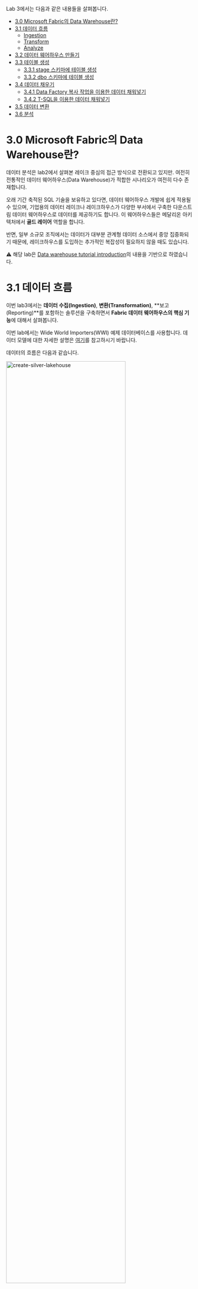 Lab 3에서는 다음과 같은 내용들을 살펴봅니다.

- [3.0 Microsoft Fabric의 Data Warehouse란?](#30-microsoft-fabric의-data-warehouse란)
- [3.1 데이터 흐름](#31-데이터-흐름)
    - [Ingestion](#ingestion)
    - [Transform](#transform)
    - [Analyze](#analyze)
- [3.2 데이터 웨어하우스 만들기](#32-데이터-웨어하우스-만들기)
- [3.3 테이블 생성](#33-테이블-생성)
    - [3.3.1 stage 스키마에 테이블 생성](#331-stage-스키마에-테이블-생성)
    - [3.3.2 dbo 스키마에 테이블 생성](#332-dbo-스키마에-테이블-생성)
- [3.4 데이터 채우기](#34-데이터-채우기)
    - [3.4.1 Data Factory 복사 작업을 이용한 데이터 채워넣기](#341-data-factory-복사-작업을-이용한-데이터-채워넣기)
    - [3.4.2 T-SQL을 이용한 데이터 채워넣기](#342-t-sql을-이용한-데이터-채워넣기)
- [3.5 데이터 변환](#35-데이터-변환)
- [3.6 분석](#36-분석)

# 3.0 Microsoft Fabric의 Data Warehouse란?
데이터 분석은 lab2에서 살펴본 레이크 중심의 접근 방식으로 전환되고 있지만. 여전히 전통적인 데이터 웨어하우스(Data Warehouse)가 적합한 시나리오가 여전히 다수 존재합니다.

오래 기간 축적된 SQL 기술을 보유하고 있다면, 데이터 웨어하우스 개발에 쉽게 적용될 수 있으며,
기업용의 데이터 레이크나 레이크하우스가 다양한 부서에서 구축한 다운스트림 데이터 웨어하우스로 데이터를 제공하기도 합니다. 
이 웨어하우스들은 메달리온 아키텍처에서 **골드 레이어** 역할을 합니다.

반면, 일부 소규모 조직에서는 데이터가 대부분 관계형 데이터 소스에서 중앙 집중화되기 때문에, 레이크하우스를 도입하는 추가적인 복잡성이 필요하지 않을 때도 있습니다.

⚠️ 해당 lab은 [Data warehouse tutorial introduction](https://learn.microsoft.com/en-us/fabric/data-warehouse/tutorial-introduction)의 내용을 기반으로 하였습니다.

# 3.1 데이터 흐름
이번 lab3에서는 **데이터 수집(Ingestion)**, **변환(Transformation)**, **보고(Reporting)**를 포함하는 솔루션을 구축하면서 **Fabric 데이터 웨어하우스의 핵심 기능**에 대해서 살펴봅니다.

이번 lab에서는 Wide World Importers(WWI) 예제 데이터베이스를 사용합니다. 데이터 모델에 대한 자세한 설명은 [여기](../Lab2%20Microosft%20Fabric%20Lakehouse/Lab2%20Microosft%20Fabric%20Lakehouse1.md#22-예제-데이터-개요)를 참고하시기 바랍니다.

데이터의 흐름은 다음과 같습니다.

<img src="./images/onelake-medallion-datawarehouse-architecture-example.png" style="width:80%;" alt="create-silver-lakehouse">

## Ingestion
해당 단계에서는 데이터 원본에 있는 3개의 테이블의 데이터를 가져오기 하게 됩니다. 
- 하나는 Data Factory에서 제공하는 예제 데이터셋을
- 나머지 두 개는 다른 Azure Data Lake Storage(ADLS) 계정에 저장되어 있는 Parquet 파일로부터 데이터셋을 
가져오기 하게 됩니다.

Data Factory copy activity와 T-SQL을 이용하여 데이터를 가져오기 하게 됩니다.

실제 환경에서는 데이터가 다양한 소스에서 공통 데이터 레이크로 들어온 후, T-SQL을 사용하여 웨어하우스로 로드되는 경우가 일반적입니다. 그러나 일부 소규모 솔루션이나 부서별 웨어하우스 솔루션의 경우에는, Data Factory 복사 작업(copy activity)을 이용하여 웨어하우스로 직접 가져오는 경우도 있습니다.

## Transform
데이터 웨어하우스에서 데이터를 변환하는 작업은 변환 시점에 따라서 나눌 수 있습니다.

- 수집 후 : 이미 메달리온 아키텍처의 절차를 통해서 데이터가 정리되어 있다면, 일반적으로 **T-SQL Copy 명령이나 저장 프로시저** 등을 활용하여 추가 데이터 변환을 수행
- 수집 시 : 데이터 레이크가 없이 데이터가 바로 데이터 웨어하우스로 들어오면서 일부 변환이 필요한 경우에는 **Dataflow Gen2**를 이용하여 데이터 변환을 수행

## Analyze
Lab3에서도 분석 단계는 Power BI와 SQL endpoint를 이용하게 됩니다.
Power BI에서는 Direct Lake 모드(Direct Lake mode)를 이용하여 **데이터 모델 새로 고침** 방법에 대해서 살펴봅니다.

# 3.2 데이터 웨어하우스 만들기
Microsoft Fabric 포털에서 좌측 메뉴에서 **작업 영역**을 클릭하고, 화면에서 앞서 생성한 **Hands on workspace**를 선택합니다.

<img src="../Lab2 Microosft Fabric Lakehouse/images/handson-workspace.png" style="width:50%;" alt="handson-workspace">

작업 영역 화면에서, 좌측 상단에 있는 **+ 새 항목** 버튼을 클릭하여, **새 항목 > 데이터 저장 > 레이크하우스**를 클릭합니다.

<img src="./images/create-warehouse.png" style="width:80%;" alt="create-warehouse">

**새 웨어하우스** 화면에서는 웨어하우스 이름을 "wwi_dw"라고 입력하고, **만들기** 버튼을 클릭하여 새로운 웨어하우스를 생성합니다.

<img src="./images/new-warehouse.png" style="width:60%;" alt="new-warehouse">

생성이 완료되면, 웨어하우스 랜딩 페이지가 보여지게 됩니다.

<img src="./images/warehouse-landing-page.png" style="width:80%;" alt="warehouse-landing-page">

# 3.3 테이블 생성
이번 lab에서는 다음의 4개 테이블을 이용하게 됩니다.

- stage.DimCity (Dimension table)
- stage.DimDate (Dimension table)
- stage.FactSale (Fact Table)

- dbo.aggregate_sale_by_date_city

## 3.3.1 stage 스키마에 테이블 생성
랜딩 페이지 상단의 메뉴에서 **새 SQL 쿼리** 메뉴를 눌러서, 새로운 SQL 쿼리 창을 생성합니다.

<img src="./images/new-query.png" style="width:80%;" alt="new-query">

새로운 SQL 쿼리 창에 다음의 SQL 구문을 복사하여 붙여넣기 합니다.

```sql
CREATE SCHEMA [stage];
GO

DROP TABLE IF EXISTS [stage].[DimCity]; 
CREATE TABLE [stage].[DimCity]( 
[CityKey] [int] NOT NULL, 
[WWICityID] [int] NOT NULL, 
[City] [varchar](50) NOT NULL, 
[StateProvince] [varchar](50) NOT NULL, 
[Country] [varchar](60) NOT NULL, 
[Continent] [varchar](30) NOT NULL, 
[SalesTerritory] [varchar](50) NOT NULL, 
[Region] [varchar](30) NOT NULL, 
[Subregion] [varchar](30) NOT NULL, 
[Location] [varchar](50) NULL, 
[LatestRecordedPopulation] [bigint] NOT NULL, 
[ValidFrom] [datetime2](6) NOT NULL, 
[ValidTo] [datetime2](6) NOT NULL, 
[LineageKey] [int] NOT NULL); 

DROP TABLE IF EXISTS [stage].[DimDate]; 
CREATE TABLE [stage].[DimDate]( 
    [Date] [date] NOT NULL, 
    [DayNumber] [int] NOT NULL, 
    [Day] [varchar](10) NOT NULL, 
    [Month] [varchar](10) NOT NULL, 
    [ShortMonth] [varchar](3) NOT NULL, 
    [CalendarMonthNumber] [int] NOT NULL, 
    [CalendarMonthLabel] [varchar](20) NOT NULL, 
    [CalendarYear] [int] NOT NULL, 
    [CalendarYearLabel] [varchar](10) NOT NULL, 
    [FiscalMonthNumber] [int] NOT NULL, 
    [FiscalMonthLabel] [varchar](20) NOT NULL, 
    [FiscalYear] [int] NOT NULL, 
    [FiscalYearLabel] [varchar](10) NOT NULL, 
    [ISOWeekNumber] [int] NOT NULL);

DROP TABLE IF EXISTS [stage].[FactSale]; 
CREATE TABLE [stage].[FactSale]( 
    [SaleKey] [bigint] NOT NULL, 
    [CityKey] [int] NOT NULL, 
    [CustomerKey] [int] NOT NULL, 
    [BillToCustomerKey] [int] NOT NULL, 
    [StockItemKey] [int] NOT NULL, 
    [InvoiceDateKey] [date] NOT NULL, 
    [DeliveryDateKey] [date] NULL, 
    [SalespersonKey] [int] NOT NULL, 
    [WWIInvoiceID] [int] NOT NULL, 
    [Description] [varchar](8000) NOT NULL, 
    [Package] [varchar](50) NOT NULL, 
    [Quantity] [int] NOT NULL, 
    [UnitPrice] [decimal](18, 2) NOT NULL, 
    [TaxRate] [decimal](18, 3) NOT NULL, 
    [TotalExcludingTax] [decimal](18, 2) NOT NULL, 
    [TaxAmount] [decimal](18, 2) NOT NULL, 
    [Profit] [decimal](18, 2) NOT NULL, 
    [TotalIncludingTax] [decimal](18, 2) NOT NULL, 
    [TotalDryItems] [int] NOT NULL, 
    [TotalChillerItems] [int] NOT NULL, 
    [LineageKey] [int] NOT NULL); 
```

좌측 탐색기에서 **Queries > My queires > SQL query 1**에서 오른쪽 마우스를 클릭하고, **이름 바꾸기**를 클릭합니다.

<img src="./images/rename-query.png" style="width:50%;" alt="rename-query">

**이름 바꾸기** 창에서 "Creating stage tables"를 입력하고 **이름 바꾸기** 버튼을 클릭합니다.

<img src="./images/creating-stage-tables.png" style="width:50%;" alt="creating-stage-tables">

**Creating stage tables** 쿼리 창 상단의 **실행** 버튼을 클릭하여, stage 스키마에 3개의 테이블을 생성합니다.

<img src="./images/execute-creating-stage-tables.png" style="width:80%;" alt="execute-creating-stage-tables">

실행이 완료되면, 화면 좌측의 탐색기에서 **wwi_dw > Schemas > stage > Tables**를 열어서 다음과 같이 3개의 테이블이 생성되었는지 확인합니다.

<img src="./images/stage-tables.png" style="width:80%;" alt="stage-tables">

## 3.3.2 dbo 스키마에 테이블 생성
이번에는 dbo 스키마에 테이블들을 생성하겠습니다. 

상단의 메뉴에서 **새 SQL 쿼리** 메뉴를 눌러서, 새로운 SQL 쿼리 창을 생성합니다.

<img src="./images/new-query.png" style="width:80%;" alt="new-query">

새로운 SQL 쿼리 창에 다음의 SQL 구문을 복사하여 붙여넣기 합니다.

```sql
DROP TABLE IF EXISTS [dbo].[aggregate_sale_by_date_city];
CREATE TABLE [dbo].[aggregate_sale_by_date_city]
(
    [Date] [DATETIME2](6),
    [City] [VARCHAR](8000),
    [StateProvince] [VARCHAR](8000),
    [SalesTerritory] [VARCHAR](8000),
    [SumOfTotalExcludingTax] [DECIMAL](38,2),
    [SumOfTaxAmount] [DECIMAL](38,6),
    [SumOfTotalIncludingTax] [DECIMAL](38,6),
    [SumOfProfit] [DECIMAL](38,2)
);

```

좌측 탐색기에서 **Queries > My queires > SQL query 1**에서 오른쪽 마우스를 클릭하고, **이름 바꾸기**를 클릭합니다.

<img src="./images/rename-query.png" style="width:50%;" alt="rename-query">

**이름 바꾸기** 창에서 "Creating dbo table"을 입력하고 **이름 바꾸기** 버튼을 클릭합니다.

<img src="./images/creating-dbo-tables.png" style="width:50%;" alt="creating-dbo-tables">

**Creating dbo table** 쿼리 창 상단의 **실행** 버튼을 클릭하여, dbo 스키마에 테이블을 생성합니다.

실행이 완료되면, 화면 좌측의 탐색기에서 **wwi_dw > Schemas > dbo > Tables**를 열어서 다음과 같이 테이블이 생성되었는지 확인합니다.

<img src="./images/dbo-table.png" style="width:80%;" alt="dbo-table">

# 3.4 데이터 채우기
앞서 생성한 stage 스키마의 테이블들에 데이터를 채워넣도록 하겠습니다.

웨어하우스로 데이터를 가져오는 방법에는 여러 가지가 있습니다.
이번 lab에서는 Data Factory 복사 작업과 T-SQL을 이용합니다.

**데이터 웨어하우스 전문가**는 일반적으로 T-SQL 작성에 능숙하므로, **COPY 명령**을 사용하는 코드 기반(code-based) 접근 방식을 선호할 가능성이 큽니다. 반면, **분석가**는 T-SQL에 대한 숙련도가 낮을 수 있어, Data Factory를 활용한 **GUI 기반의 접근 방식**을 선택할 수 있습니다. 

## 3.4.1 Data Factory 복사 작업을 이용한 데이터 채워넣기
Data Factory 복사 작업은 코드를 작성하지 않고도 수십 여개의 데이터 원본에서 데이터를 직접 데이터 웨어하우스로 가져올 수 있는 기능을 제공합니다.

복사 작업에는 매우 제한적인 데이터 변환 기능이 내장되어 있지만, 자동 테이블 생성, 열 매핑, 로드 전후 스크립트 실행과 같은 기능들을 제공합니다. 특히, 사전 로드 스크립트는 스테이징 테이블(staging tables)에 데이터를 로드할 때 유용하게 사용될 수 있습니다. 특히, 다음 배치에 의해서 데이터가 추가되기 전에 앞선 실행에서 생성된 데이터를 제거해야 하는 경우에 자주 사용됩니다.

화면 상단의 메뉴에서 **데이터 가져오기 > 새 파이프라인**을 클릭합니다.

<img src="./images/new-pipeline.png" style="width:50%;" alt="new-pipeline">

"Loading Dimension City"라고 입력하고 **만들기** 버튼을 클릭하여 파이프라인을 생성합니다.

<img src="./images/loading-dimension-city.png" style="width:50%;" alt="loading-dimension-city">

데이터 복사 도우미가 시작되면, 상단 **샘플 데이터**를 클릭하고, **Retail Data Model from Wide World Importers**를 클릭합니다.

<img src="./images/sample-data.png" style="width:80%;" alt="sample-data">

**데이터 원본에 연결** 화면에서는 **dimension_city**를 선택하고, **다음** 버튼을 클릭합니다.

<img src="./images/dimension-city.png" style="width:80%;" alt="dimension-city">

다음의 설정을 구성하고, **다음** 버튼을 클릭합니다.

- 로드 설정 : 기본 테이블에 로드
- 테이블 : stage.DimCity
- 열 매핑 : 기본 설정 유지

<img src="./images/target-table.png" style="width:80%;" alt="target-table">

다음의 설정을 구성하고, **다음** 버튼을 클릭합니다.
- 스테이징 사용 : 체크
- 데이터 저장소 유형 : 작업 영역

<img src="./images/settings.png" style="width:80%;" alt="settings">

설정이 다음과 같은지 확인한 뒤에, **저장 + 실행** 버튼을 클릭하여 실행합니다.

<img src="./images/save-n-execute.png" style="width:80%;" alt="save-n-execute">

Output 탭에서 복사 작업(copy activity)의 상태가 대기(queuing) → 진행 중(in progress) → 완료(completed) 로 변경되는 과정을 확인할 수 있습니다

<img src="./images/pipeline-completed.png" style="width:80%;" alt="pipeline-completed">

## 3.4.2 T-SQL을 이용한 데이터 채워넣기
T-SQL은 모든 Microsoft 1st-party 데이터베이스 엔진에서 폭넓게 사용되며, 데이터 웨어하우스 개발자에게는 익숙한 도구라고 할 수 있습니다.

T-SQL을 사용하여 데이터를 대량으로 로드하는 방법은 두 가지가 있습니다.

- 첫 번째는 **교차 데이터베이스 쿼리(cross-database query)** 를 사용하는 것입니다. 이 기능은 SQL Server에서 오래전부터 존재했지만, Fabric의 Synapse에서는 새롭게 도입되었습니다. database.schema.table 형식의 3부분 이름(three-part name)을 사용하면 동일한 작업 영역 내의 다른 웨어하우스나 레이크하우스에서 데이터를 select하고 insert할 수 있습니다.
- 두 번째는 **COPY 명령**을 사용하는 방법으로, 개별 파일이나 폴더를 지정하여 파일 저장소에서 데이터를 가져오도록 할 수 있습니다.

페이지 상단의 메뉴에서 **새 SQL 쿼리** 메뉴를 눌러서, 새로운 SQL 쿼리 창을 생성합니다.

<img src="./images/new-query.png" style="width:80%;" alt="new-query">

다음의 SQL 구문들을 복사하여 붙여넣기 하고, 상단의 **실행** 버튼을 클릭하여 실행합니다.

```sql
 COPY INTO [stage].[DimDate]
 FROM 'https://fabrictutorialdata.blob.core.windows.net/sampledata/WideWorldImportersDW/tables/dimension_date.parquet'
 WITH (FILE_TYPE = 'PARQUET');

 COPY INTO [stage].[FactSale]
 FROM 'https://fabrictutorialdata.blob.core.windows.net/sampledata/WideWorldImportersDW/tables/fact_sale.parquet'
 WITH (FILE_TYPE = 'PARQUET');
```

<img src="./images/dimdate-n-factsale.png" style="width:80%;" alt="dimdate-n-factsale">


좌측 탐색기에서 **Queries > My queires > SQL query 1**에서 오른쪽 마우스를 클릭하고, **이름 바꾸기**를 클릭합니다.

<img src="./images/rename-query.png" style="width:50%;" alt="rename-query">

**이름 바꾸기** 창에서 "Loading DimDate and FactSale"를 입력하고 **이름 바꾸기** 버튼을 클릭합니다.

페이지 상단의 메뉴에서 **새 SQL 쿼리** 메뉴를 눌러서, 새로운 SQL 쿼리 창을 생성하고, 다음의 SQL 구문을 복사하여 붙여 넣기하고 실행합니다.
다음의 쿼리는 stage 스키마 테이블들의 행수(row counts)를 확인합니다.

```sql
SELECT COUNT(*) AS cnt, 'Stage.DimCity' AS TableName FROM stage.DimCity
UNION ALL
SELECT COUNT(*), 'Stage.DimDate' FROM stage.DimDate
UNION ALL
SELECT COUNT(*),  'Stage.FactSale' FROM stage.FactSale;
```

결과는 다음과 같습니다.

<img src="./images/counting-stage-table-rows.png" style="width:80%;" alt="counting-stage-table-rows">

해당 SQL 파일의 이름을 "Counting stage tables"로 변경합니다.

<img src="./images/counting-stage-tables-sql.png" style="width:50%;" alt="counting-stage-tables-sql">


# 3.5 데이터 변환
차원 모델(dimensional model)의 모든 테이블이 생성되고 로드되었으므로, 이제 보고서 작성을 위해 데이터를 준비하는 데이터 변환 단계를 수행해보도록 하겠습니다.

데이터 변환 단계에서는 stage table들을 이용하여, 보고용 집계 테이블을 생성하게 됩니다.

페이지 상단의 메뉴에서 **새 SQL 쿼리** 메뉴를 눌러서, 새로운 SQL 쿼리 창을 생성하고, 다음의 SQL 구문을 복사하여 붙여 넣기하고 실행합니다.
다음의 SQL 쿼리는 stage 테이블의 데이터를 읽어서 dbo.aggregate_sale_by_date_city 집계 테이블에 데이터를 입력합니다.


```sql
INSERT INTO [dbo].[aggregate_sale_by_date_city]
SELECT
    FS.[InvoiceDateKey] AS [Date], 
    DC.[City], 
    DC.[StateProvince], 
    DC.[SalesTerritory], 
    SUM(FS.[TotalExcludingTax]) AS [SumOfTotalExcludingTax], 
    SUM(FS.[TaxAmount]) AS [SumOfTaxAmount], 
    SUM(FS.[TotalIncludingTax]) AS [SumOfTotalIncludingTax], 
    SUM(FS.[Profit]) AS [SumOfProfit]
FROM [stage].[FactSale] AS FS INNER JOIN [stage].[DimCity] AS DC ON FS.[CityKey] = DC.[CityKey]
GROUP BY
    FS.[InvoiceDateKey],
    DC.[City], 
    DC.[StateProvince], 
    DC.[SalesTerritory]
ORDER BY 
    FS.[InvoiceDateKey], 
    DC.[StateProvince], 
    DC.[City];
```

해당 쿼리를 실행하여 집계 테이블에 데이터를 변환하여 입력하고, 해당 SQL 파일이름을 "Loading Aggregation table"로 변경합니다.

<img src="./images/loading-aggregation-table.png" style="width:80%;" alt="loading-aggregation-table">

# 3.6 분석
데이터에서 파생되는 가치는 비즈니스 의사결정에 활용될 때 비로소 실현됩니다. 지금까지 우리는 Fabric 데이터 웨어하우스에서 웨어하우스를 생성하고, 테이블을 로드하며, 데이터를 변환하는 과정을 살펴보았습니다. 이제 보고(reporting)를 위해 Power BI 보고서에서 시각화를 생성해보도록 하겠습니다.

상단 리본 메뉴에서 **새 의미 모델 체계** 메뉴를 클릭합니다.
**새 의미 모델 체계** 창에서는 다음의 구성을 설정하고, **확인** 버튼을 클릭하여 의미 모델 체계를 생성합니다.

- Direct Lake 의미 쳬게 모델 이름 : wwi_dw semantic model
- 작업 영역 : hands on workspace
- dbo > 테이블 > aggregate_sale_by_date_city 체크

<img src="./images/new-semantic-model.png" style="width:80%;" alt="new-semantic-model">

의미 모델 체계가 만들어지면, 작업 영역 목록에서 **wwi_dw semantic model** 의미 모델 체계의 우측 점 3개(...)을 클릭하고, **보고서 만들기** 메뉴를 클릭합니다.

<img src="./images/create-report.png" style="width:80%;" alt="create-report">

새로운 보고서 화면이 열리면, 시각화 메뉴에서 **묶은 세로 막대형 차트**를 클릭합니다.

<img src="./images/chart.png" style="width:50%;" alt="chart">

데이터 창에서 **SalesTerritory 컬럼**을 **X축**에, **SumOfProfit 컬럼**은 **Y축**에 가져다 놓습니다. Y축의 값은 **합계**인지 확인합니다.

<img src="./images/xy.png" style="width:50%;" alt="xy">

보고서 캔버스의 빈 공간을 클릭하고, 시각화 창에서 **테이블**을 클릭하여 캔버스로 가져옵니다.

<img src="./images/table.png" style="width:50%;" alt="table">

다음의 그림과 같이 표에 컬럼들을 가져다 놓기 합니다.

<img src="./images/table-columns.png" style="width:50%;" alt="table-columns">

**파일 > 저장** 버튼을 눌러서 보고서를 저장합니다.

<img src="./images/save-report.png" style="width:50%;" alt="save-report">

"Sales Analysis"를 입력하고, **저장** 버튼을 클릭합니다. 

<img src="./images/sales-analysis.png" style="width:80%;" alt="sales-analysis">

<img src="./images/report.png" style="width:80%;" alt="report">
